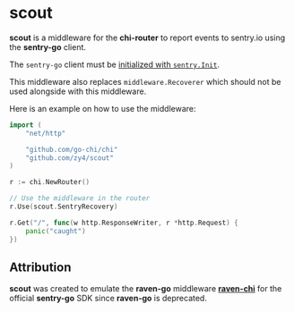 # scout

**scout** is a middleware for the **chi-router** to report events to sentry.io using the **sentry-go** client.

The `sentry-go` client must be [initialized with `sentry.Init`](https://github.com/getsentry/sentry-go).

This middleware also replaces `middleware.Recoverer` which should not be used alongside with this middleware.

Here is an example on how to use the middleware:

```go
import (
	"net/http"

	"github.com/go-chi/chi"
	"github.com/zy4/scout"
)

r := chi.NewRouter()

// Use the middleware in the router
r.Use(scout.SentryRecovery)

r.Get("/", func(w http.ResponseWriter, r *http.Request) {
    panic("caught")
})
```

## Attribution

**scout** was created to emulate the **raven-go** middleware [**raven-chi**](https://github.com/loikg/ravenchi) for the official **sentry-go** SDK
since **raven-go** is deprecated.
